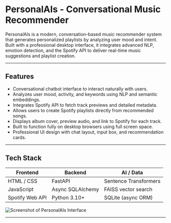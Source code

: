 # PersonalAIs - Conversational Music Recommender

PersonalAIs is a modern, conversation-based music recommender system that generates personalized playlists by analyzing user mood and intent. Built with a professional desktop interface, it integrates advanced NLP, emotion detection, and the Spotify API to deliver real-time music suggestions and playlist creation.

---

## Features

- Conversational chatbot interface to interact naturally with users.
- Analyzes user mood, activity, and keywords using NLP and semantic embeddings.
- Integrates Spotify API to fetch track previews and detailed metadata.
- Allows users to create Spotify playlists directly from recommended songs.
- Displays album cover, preview audio, and link to Spotify for each track.
- Built to function fully on desktop browsers using full screen space.
- Professional UI design with chat layout, input box, and recommendation cards.

---

## Tech Stack

| Frontend       | Backend            | AI / Data              |
|----------------|--------------------|------------------------|
| HTML / CSS     | FastAPI            | Sentence Transformers |
| JavaScript     | Async SQLAlchemy   | FAISS vector search    |
| Spotify Web API| Python 3.10+       | SQLite (async ORM)     |


![Screenshot of PersonalAIs Interface](assets/interface.png)


---
